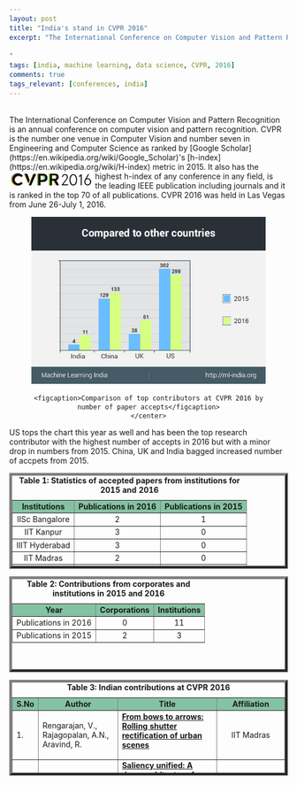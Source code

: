 ```yaml
---
layout: post
title: "India's stand in CVPR 2016"
excerpt: "The International Conference on Computer Vision and Pattern Recognition is an annual conference on computer vision and pattern recognition. CVPR is the number one venue in Computer Vision and number seven in Engineering and Computer Science. It also has the highest h-index of any conference in any field, is the leading IEEE publications including journals, and it is ranked in the top 70 of all publications.

"
tags: [india, machine learning, data science, CVPR, 2016]
comments: true
tags_relevant: [conferences, india]
---
```

<br>
The International Conference on Computer Vision and Pattern Recognition is an annual conference on computer vision and pattern recognition. CVPR is the number one venue in Computer Vision and number seven in Engineering and Computer Science as ranked by [Google Scholar](https://en.wikipedia.org/wiki/Google_Scholar)'s [h-index](https://en.wikipedia.org/wiki/H-index) metric in 2015.<img src="/images/CVPR16Capture.JPG" align='left' style="margin-right:4px;width:30%"> It also has the highest h-index of any conference in any field, is the leading IEEE publication including journals and it is ranked in the top 70 of all publications. CVPR 2016 was held in Las Vegas from June 26-July 1, 2016.

<figure><center>
    <a href="/images/cvpr16.jpg"><img src="/images/cvpr16.jpg"></a>
    
    <figcaption>Comparison of top contributors at CVPR 2016 by number of paper accepts</figcaption>
    </center>
</figure>

US tops the chart this year as well and has been the top research contributor with the highest number of accepts in 2016 but with a minor drop in numbers from 2015. China, UK and India bagged increased number of accpets from 2015.

<table style="height: 173px;" border="5&quot;;" align="center"><caption><center><b>Table 1: Statistics of accepted papers from institutions for 2015 and 2016</b></center></caption>

<tbody>
<tr bgcolor="#85C2A3">
<td><center><strong>Institutions</strong></center></td>
<td><center><strong>Publications in 2016</strong></center></td>
<td><center><strong>Publications in 2015</strong></center></td>
</tr>
<tr>
<td><center>IISc Bangalore</center></td>
<td><center>2</center></td>
<td><center>1</center></td>
</tr>
<tr>
<td><center>IIT Kanpur</center></td>
<td><center>3</center></td>
<td><center>0</center></td>
</tr>
<tr>
<td><center>IIIT Hyderabad</center></td>
<td><center>3</center></td>
<td><center>0</center></td>
</tr>
<tr>
<td><center>IIT Madras</center></td>
<td><center>2</center></td>
<td><center>0</center></td>
</tr>

<tr>
<td><center>IIIT-Delhi</center></td>
<td><center>1</center></td>
<td><center>1</center></td>
</tr>
</tbody>
</table>
<table style="height: 173px;" border="5&quot;;" align="center"><caption><center><b>Table 2: Contributions from corporates and institutions in 2015 and 2016</b></center></caption>
<tbody>
<tr bgcolor="#85C2A3">
<td><center><strong>Year</strong></center></td>
<td><center><strong>Corporations</strong></center></td>
<td><center><strong>Institutions</strong></center></td>
</tr>
<tr>
<td><center>Publications in 2016</center></td>
<td><center>0</center></td>
<td><center>11</center></td>
</tr>
<tr>
<td><center>Publications in 2015</center></td>
<td><center>2</center></td>
<td><center>3</center></td>
</tr>
</tbody>
</table>
<table style="height: 173px;" border="5&quot;;" align="center"><caption><center><b>Table 3: Indian contributions at CVPR 2016</b></center></caption>
<tbody>
<tr bgcolor="#85C2A3">
<td><b>S.No</b></td>
<td><center><b>Author</b></center></td>
<td><center><b>Title</b></center></td>
<td><center><b>Affiliation</b></center></td>
</tr>
<tr>
<td>1.</td>
<td>Rengarajan, V., Rajagopalan, A.N., Aravind, R.
</td>
<td><a href="http://ieeexplore.ieee.org/document/7780672/"><span style="font-weight: 400;"><b>From bows to arrows: Rolling shutter rectification of urban scenes

</b></span></a></td>
<td><center>IIT Madras
</center></td>
</tr>
<tr>
<td>2.</td>
<td>Kruthiventi, S.S.S., Gudisa, V., Dholakiya, J.H., Babu, R.V.
</td>
<td><a href="http://www.cv-foundation.org/openaccess/content_cvpr_2016/papers/Kruthiventi_Saliency_Unified_A_CVPR_2016_paper.pdf"><span style="font-weight: 400;"><b>Saliency unified: A deep architecture for simultaneous eye fixation prediction and salient object segmentation

</b></span></a></td>
<td><center>Indian Institute of Science, Bangalore

</center></td>
</tr>
<tr>
<td>3.</td>
<td>Aggarwal, R., Vohra, A., Namboodiri, A.M.

</td>
<td><a href="http://www.cv-foundation.org/openaccess/content_cvpr_2016/papers/Aggarwal_Panoramic_Stereo_Videos_CVPR_2016_paper.pdf"><span style="font-weight: 400;"><b>Panoramic stereo videos with a single camera

</b></span></a></td>
<td><center>IIIT Hyderabad.
</center></td>
</tr>
<tr>
<td>4.</td>
<td>Shanu, I., Arora, C., Singla, P.

</td>
<td><a href="https://www.iiitd.edu.in/~ishants/cvpr2016.pdf"><span style="font-weight: 400;"><b>Min norm point algorithm for higher order MRF-MAP inference

</b></span></a></td>
<td><center>IIIT Delhi

</center></td>
</tr>
<tr>
<td>5.</td>
<td>Pramod, R.T., Arun, S.P.

</td>
<td><a href="http://cns.iisc.ernet.in/~sparun/Publications_files/pramod2016b.pdf"><span style="font-weight: 400;"><b>Do computational models differ systematically from human object perception?

</b></span></a></td>
<td><center>Indian Institute of Science, Bangalore

</center></td>
</tr>
<tr>
<td>6.</td>
<td>Singh, S., Arora, C., Jawahar, C.V.

</td>
<td><a href="http://www.cv-foundation.org/openaccess/content_cvpr_2016/papers/Singh_First_Person_Action_CVPR_2016_paper.pdf"><span style="font-weight: 400;"><b>First person action recognition using deep learned descriptors

</b></span></a></td>
<td><center>IIIT Hyderabad

</center></td>
</tr>
<tr>
<td>7.</td>
<td>Xian, Y., Akata, Z., Sharma, G., Nguyen, Q., Hein, M., Schiele, B.

</td>
<td><a href="http://grvsharma.com/hpresources/arXiv_XASNHS16.pdf"><span style="font-weight: 400;"><b>Latent embeddings for zero-shot classification

</b></span></a></td>
<td><center>MPI for Informatics, IIT Kanpur, Saarland University

</center></td>
</tr>
<tr>
<td>8.</td>
<td>Bhattarai, B., Sharma, G., Jurie, F.

</td>
<td><a href="https://www.semanticscholar.org/paper/CP-mtML-Coupled-Projection-Multi-Task-Metric-Bhattarai-Sharma/0ad8149318912b5449085187eb3521786a37bc78"><span style="font-weight: 400;"><b>CP-mtML: Coupled projection multi-task metric learning for large scale face retrieval

</b></span></a></td>
<td><center>MPI for Informatics, University of Caen, France, IIT Kanpur 

</center></td>
</tr>
<tr>
<td>9.</td>
<td>Sikka, K., Sharma, G., Bartlett, M.

</td>
<td><a href="http://www.grvsharma.com/hpresources/lomo_cvpr16_arxiv.pdf"><span style="font-weight: 400;"><b>LOMo: Latent ordinal model for facial analysis in videos

</b></span></a></td>
<td><center>IIT Kanpur, UCSD, MPI for Informatics

</center></td>
</tr>
<tr>
<td>10.</td>
<td>Alayrac, J.-B., Bojanowski, P., Agrawal, N., Sivic, J., Laptev, I., Lacoste-Julien, S.

</td>
<td><a href="http://www.cv-foundation.org/openaccess/content_cvpr_2016/papers/Alayrac_Unsupervised_Learning_From_CVPR_2016_paper.pdf"><span style="font-weight: 400;"><b>Unsupervised learning from narrated instruction videos

</b></span></a></td>
<td><center>Ecole Normale Superieure, IIIT Hyderabad, 

</center></td>
</tr>
<tr>
<td>11.</td>
<td>Ravindran, S.K., Mittal, A.

</td>
<td><a href="http://www.cse.iitm.ac.in/~amittal/cvpr16.pdf"><span style="font-weight: 400;"><b>CoMaL: Good features to match on object boundaries

</b></span></a></td>
<td><center>IIT Madras
</center></td>
</tr>
</tbody>
</table>
